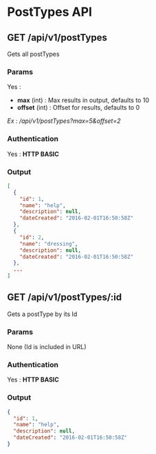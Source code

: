 # PostTypes API

<a name="index"></a>
## GET /api/v1/postTypes
Gets all postTypes
### Params
Yes :
 * **max** (int) : Max results in output, defaults to 10
 * **offset** (int) : Offset for results, defaults to 0

*Ex : /api/v1/postTypes?max=5&offset=2*
### Authentication
Yes : **HTTP BASIC**
### Output
```json
[
  {
    "id": 1,
    "name": "help",
    "description": null,
    "dateCreated": "2016-02-01T16:50:58Z"
  },
  {
    "id": 2,
    "name": "dressing",
    "description": null,
    "dateCreated": "2016-02-01T16:50:58Z"
  },
  ...
]
```
<a name="show"></a>
## GET /api/v1/postTypes/:id
Gets a postType by its Id
### Params
None (Id is included in URL)
### Authentication
Yes : **HTTP BASIC**
### Output
```json
{
  "id": 1,
  "name": "help",
  "description": null,
  "dateCreated": "2016-02-01T16:50:58Z"
}
```
